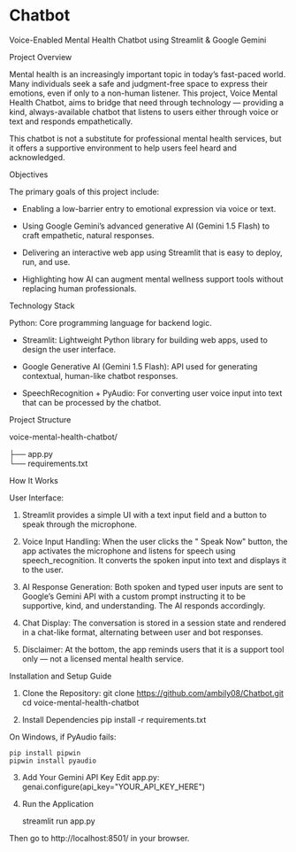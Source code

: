 # Chatbot

 Voice-Enabled Mental Health Chatbot using Streamlit & Google Gemini

 Project Overview

Mental health is an increasingly important topic in today’s fast-paced world. Many individuals seek a safe and judgment-free space to express their emotions, even if only to a non-human listener. This project, Voice Mental Health Chatbot, aims to bridge that need through technology — providing a kind, always-available chatbot that listens to users either through voice or text and responds empathetically.

This chatbot is not a substitute for professional mental health services, but it offers a supportive environment to help users feel heard and acknowledged.


 Objectives

The primary goals of this project include:

* Enabling a low-barrier entry to emotional expression via voice or text.

* Using Google Gemini’s advanced generative AI (Gemini 1.5 Flash) to craft empathetic, natural responses.

* Delivering an interactive web app using Streamlit that is easy to deploy, run, and use.

* Highlighting how AI can augment mental wellness support tools without replacing human professionals.

Technology Stack

Python: Core programming language for backend logic.

* Streamlit: Lightweight Python library for building web apps, used to design the user interface.

* Google Generative AI (Gemini 1.5 Flash): API used for generating contextual, human-like chatbot responses.

* SpeechRecognition + PyAudio: For converting user voice input into text that can be processed by the chatbot.

 Project Structure

voice-mental-health-chatbot/

├── app.py              
└── requirements.txt 

How It Works

User Interface:
1. Streamlit provides a simple UI with a text input field and a button to speak through the microphone.

2. Voice Input Handling:
When the user clicks the " Speak Now" button, the app activates the microphone and listens for speech using speech_recognition. It converts the spoken input into text and displays it to the user.

3. AI Response Generation:
Both spoken and typed user inputs are sent to Google’s Gemini API with a custom prompt instructing it to be supportive, kind, and understanding. The AI responds accordingly.

4. Chat Display:
The conversation is stored in a session state and rendered in a chat-like format, alternating between user and bot responses.

5. Disclaimer:
At the bottom, the app reminds users that it is a support tool only — not a licensed mental health service.

 Installation and Setup Guide

 1. Clone the Repository:
    git clone https://github.com/ambily08/Chatbot.git
   cd voice-mental-health-chatbot

 2. Install Dependencies
     pip install -r requirements.txt

   On Windows, if PyAudio fails:

    pip install pipwin
    pipwin install pyaudio

 3. Add Your Gemini API Key
      Edit app.py:
     genai.configure(api_key="YOUR_API_KEY_HERE")

 4.  Run the Application

     streamlit run app.py

   Then go to http://localhost:8501/ in your browser.     
